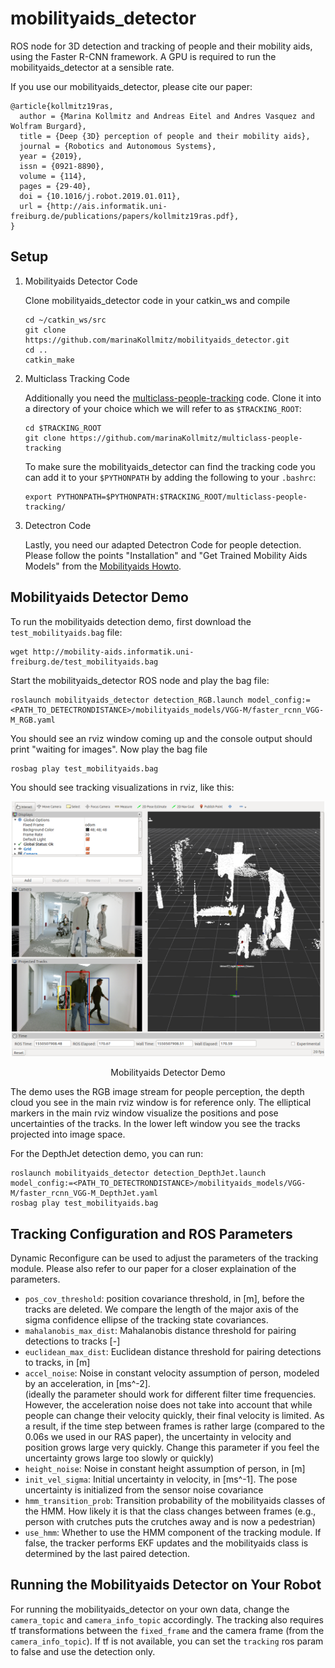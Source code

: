 # mobilityaids_detector
ROS node for 3D detection and tracking of people and their mobility aids, using the Faster R-CNN framework. A GPU is required to run the mobilityaids_detector at a sensible rate. 

If you use our mobilityaids_detector, please cite our paper:

```
@article{kollmitz19ras,
  author = {Marina Kollmitz and Andreas Eitel and Andres Vasquez and Wolfram Burgard},
  title = {Deep {3D} perception of people and their mobility aids},
  journal = {Robotics and Autonomous Systems},         
  year = {2019},
  issn = {0921-8890},
  volume = {114},
  pages = {29-40},
  doi = {10.1016/j.robot.2019.01.011},
  url = {http://ais.informatik.uni-freiburg.de/publications/papers/kollmitz19ras.pdf},
}
```

## Setup
1. Mobilityaids Detector Code

   Clone mobilityaids_detector code in your catkin_ws and compile
   ```
   cd ~/catkin_ws/src
   git clone https://github.com/marinaKollmitz/mobilityaids_detector.git
   cd ..
   catkin_make
   ```

2. Multiclass Tracking Code

   Additionally you need the [multiclass-people-tracking](https://github.com/marinaKollmitz/multiclass-people-tracking) code. Clone    it into a directory of your choice which we will refer to as `$TRACKING_ROOT`:
   ```
   cd $TRACKING_ROOT
   git clone https://github.com/marinaKollmitz/multiclass-people-tracking
   ```
   To make sure the mobilityaids_detector can find the tracking code you can add it to your `$PYTHONPATH` by adding the following to your `.bashrc`:
   ```
   export PYTHONPATH=$PYTHONPATH:$TRACKING_ROOT/multiclass-people-tracking/
   ```

3. Detectron Code

   Lastly, you need our adapted Detectron Code for people detection. Please follow the points "Installation" and "Get Trained Mobility Aids Models" from the [Mobilityaids Howto](https://github.com/marinaKollmitz/DetectronDistance/blob/master/MOBILITYAIDS_HOWTO.md).

## Mobilityaids Detector Demo

To run the mobilityaids detection demo, first download the `test_mobilityaids.bag` file:
``` 
wget http://mobility-aids.informatik.uni-freiburg.de/test_mobilityaids.bag
```
Start the mobilityaids_detector ROS node and play the bag file:
``` 
roslaunch mobilityaids_detector detection_RGB.launch model_config:=<PATH_TO_DETECTRONDISTANCE>/mobilityaids_models/VGG-M/faster_rcnn_VGG-M_RGB.yaml 
```
You should see an rviz window coming up and the console output should print "waiting for images". Now play the bag file
```
rosbag play test_mobilityaids.bag
```
You should see tracking visualizations in rviz, like this:
<div align="center">
  <img src="mobilityaids_demo.png" width="500px" />
  <p>Mobilityaids Detector Demo</p>
</div>

The demo uses the RGB image stream for people perception, the depth cloud you see in the main rviz window is for reference only. The elliptical markers in the main rviz window visualize the positions and pose uncertainties of the tracks. In the lower left window you see the tracks projected into image space. 

For the DepthJet detection demo, you can run:
``` 
roslaunch mobilityaids_detector detection_DepthJet.launch model_config:=<PATH_TO_DETECTRONDISTANCE>/mobilityaids_models/VGG-M/faster_rcnn_VGG-M_DepthJet.yaml 
rosbag play test_mobilityaids.bag
```
## Tracking Configuration and ROS Parameters

Dynamic Reconfigure can be used to adjust the parameters of the tracking module. Please also refer to our paper for a closer explaination of the parameters.

* `pos_cov_threshold`: position covariance threshold, in [m], before the tracks are deleted. We compare the length of the major axis of the sigma confidence ellipse of the tracking state covariances. 
* `mahalanobis_max_dist`: Mahalanobis distance threshold for pairing detections to tracks [-]
* `euclidean_max_dist`: Euclidean distance threshold for pairing detections to tracks, in [m]
* `accel_noise`: Noise in constant velocity assumption of person, modeled by an acceleration, in [ms^-2].  
(ideally the parameter should work for different filter time frequencies. However, the acceleration noise does not take into account that while people can change their velocity quickly, their final velocity is limited. As a result, if the time step between frames is rather large (compared to the 0.06s we used in our RAS paper), the uncertainty in velocity and position grows large very quickly. Change this parameter if you feel the uncertainty grows large too slowly or quickly) 
* `height_noise`: Noise in constant height assumption of person, in [m]
* `init_vel_sigma`: Initial uncertainty in velocity, in [ms^-1]. The pose uncertainty is initialized from the sensor noise covariance
* `hmm_transition_prob`: Transition probability of the mobilityaids classes of the HMM. How likely it is that the class changes between frames (e.g., person with crutches puts the crutches away and is now a pedestrian)
* `use_hmm`: Whether to use the HMM component of the tracking module. If false, the tracker performs EKF updates and the mobilityaids class is determined by the last paired detection.

## Running the Mobilityaids Detector on Your Robot

For running the mobilityaids_detector on your own data, change the `camera_topic` and `camera_info_topic` accordingly. The tracking also requires tf transformations between the `fixed_frame` and the camera frame (from the `camera_info_topic`). If tf is not available, you can set the `tracking` ros param to false and use the detection only.  

